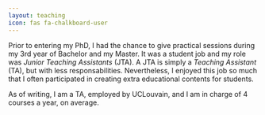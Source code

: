 ```yaml
---
layout: teaching
icon: fas fa-chalkboard-user
---
```


Prior to entering my PhD, I had the chance to give practical sessions during my
3rd year of Bachelor and my Master.
It was a student job and my role was *Junior Teaching Assistants* (JTA).
A JTA is simply a *Teaching Assistant* (TA), but with less responsabilities.
Nevertheless, I enjoyed this job so much that I often participated in creating
extra educational contents for students.

As of writing, I am a TA, employed by UCLouvain,
and I am in charge of 4 courses a year, on average.
